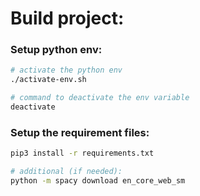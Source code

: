 # Build project:

### Setup python env:

```bash
# activate the python env
./activate-env.sh

# command to deactivate the env variable
deactivate
```

### Setup the requirement files:

```bash
pip3 install -r requirements.txt

# additional (if needed):
python -m spacy download en_core_web_sm
```




